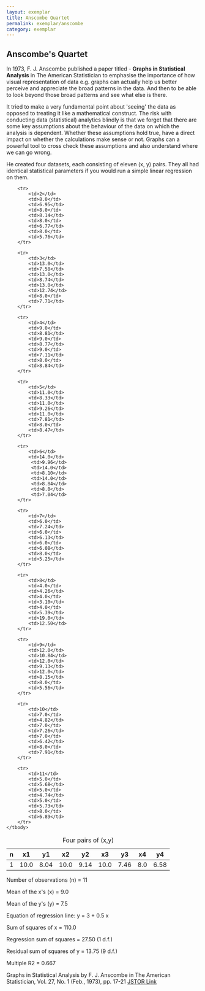 ```yaml
---
layout: exemplar
title: Anscombe Quartet
permalink: exemplar/anscombe
category: exemplar
---
```


## Anscombe's Quartet

In 1973, F. J. Anscombe published a paper titled - **Graphs in Statistical Analysis** in The American Statistician to emphasise the importance of how visual representation of data e.g. graphs can actually help us better perceive and appreciate the broad patterns in the data. And then to be able to look beyond those broad patterns and see what else is there.

It tried to make a very fundamental point about 'seeing' the data as opposed to treating it like a mathematical construct. The risk with conducting data (statistical) analytics blindly is that we forget that there are some key assumptions about the behaviour of the data on which the analysis is dependent. Whether these assumptions hold true, have a direct impact on whether the calculations make sense or not. Graphs can a powerful tool to cross check these assumptions and also understand where we can go wrong.

He created four datasets, each consisting of eleven (x, y) pairs. They all had identical statistical parameters if you would run a simple linear regression on them.

<div class="viz">
<table>
	<caption> Four pairs of (x,y) </caption>
	<thead>
         <tr>
			<th>n</th>         
			<th>x1</th>
			<th>y1</th>
			<th>x2</th>
	        <th>y2</th>
	        <th>x3</th>
	        <th>y3</th>
	        <th>x4</th>
	        <th>y4</th>         
        </tr>
    </thead>
    <tbody>
		<tr>
			<td>1</td> 
			<td>10.0</td> 
			<td>8.04</td> 
			<td>10.0</td> 
			<td>9.14</td> 
			<td>10.0</td> 
			<td>7.46</td>
			<td>8.0</td>
			<td>6.58</td> 
		</tr>
	
		<tr> 
			<td>2</td> 
			<td>8.0</td>
			<td>6.95</td> 
			<td>8.0</td>
			<td>8.14</td>
			<td>8.0</td> 
			<td>6.77</td>
			<td>8.0</td>
			<td>5.76</td> 
		</tr>
	
		<tr> 
			<td>3</td> 
			<td>13.0</td> 
			<td>7.58</td> 
			<td>13.0</td> 
			<td>8.74</td> 
			<td>13.0</td> 
			<td>12.74</td> 
			<td>8.0</td> 
			<td>7.71</td> 
		</tr>
	
		<tr> 
			<td>4</td>
			<td>9.0</td>
			<td>8.81</td> 
			<td>9.0</td>
			<td>8.77</td>
			<td>9.0</td> 
			<td>7.11</td> 
			<td>8.0</td> 
			<td>8.84</td>
		</tr>
		
		<tr> 
			<td>5</td>
			<td>11.0</td> 
			<td>8.33</td> 
			<td>11.0</td> 
			<td>9.26</td> 
			<td>11.0</td> 
			<td>7.81</td> 
			<td>8.0</td> 
			<td>8.47</td>
		</tr>
		
		<tr> 
			<td>6</td>
			<td>14.0</td>
			 <td>9.96</td> 
			 <td>14.0</td> 
			 <td>8.10</td> 
			 <td>14.0</td> 
			 <td>8.84</td> 
			 <td>8.0</td> 
			 <td>7.04</td>
		</tr>
		
		<tr> 
			<td>7</td>
			<td>6.0</td> 
			<td>7.24</td> 
			<td>6.0</td> 
			<td>6.13</td> 
			<td>6.0</td> 
			<td>6.08</td> 
			<td>8.0</td> 
			<td>5.25</td>
		</tr>
		
		<tr> 
			<td>8</td>
			<td>4.0</td> 
			<td>4.26</td> 
			<td>4.0</td> 
			<td>3.10</td> 
			<td>4.0</td> 
			<td>5.39</td> 
			<td>19.0</td> 
			<td>12.50</td>
		</tr>
		
		<tr> 
			<td>9</td>
			<td>12.0</td>
			<td>10.84</td>
			<td>12.0</td>
			<td>9.13</td>
			<td>12.0</td> 
			<td>8.15</td>
			<td>8.0</td>
			<td>5.56</td> 
		</tr>
		
		<tr> 
			<td>10</td>
			<td>7.0</td> 
			<td>4.82</td> 
			<td>7.0</td> 
			<td>7.26</td> 
			<td>7.0</td> 
			<td>6.42</td> 
			<td>8.0</td> 
			<td>7.91</td> 
		</tr>
		
		<tr> 
			<td>11</td>
			<td>5.0</td> 
			<td>5.68</td> 
			<td>5.0</td> 
			<td>4.74</td> 
			<td>5.0</td>
			<td>5.73</td> 
			<td>8.0</td> 
			<td>6.89</td>
		</tr>
	</tbody>
</table>		
</div>



Number of observations (n) = 11 

Mean of the x's (x) = 9.0 

Mean of the y's (y) = 7.5 

Equation of regression line: y = 3 + 0.5 x 

Sum of squares of x = 110.0 

Regression sum of squares = 27.50 (1 d.f.) 

Residual sum of squares of y = 13.75 (9 d.f.) 

Multiple R2 = 0.667 

<div class="anscombe viz"></div>


Graphs in Statistical Analysis by F. J. Anscombe in The American Statistician, Vol. 27, No. 1 (Feb., 1973), pp. 17-21 [JSTOR Link](http://www.jstor.org/stable/2682899)



<script type="text/javascript">

	var w = 300;
	var h = 300;
	var padding = 30;

	var data1 = [
					[10.0,	8.04],
					[ 8.0,	6.95],
					[13.0,	7.58],
					[ 9.0,	8.81],
					[11.0,	8.33],
					[14.0,	9.96],
					[ 6.0,	7.24],
					[ 4.0,	4.26],
					[12.0,	10.84],
					[ 7.0,	4.82],
					[ 5.0,	5.68]
				];

	var data2 = [
	    			[10.0, 	 9.14],         
	    			[ 8.0,   8.14],     
	    			[13.0, 	 8.74],
	    			[ 9.0,	 8.77],
	    			[11.0, 	 9.26],
	    			[14.0,	 8.10],
	    			[ 6.0,	 6.13],
	    			[ 4.0,	 3.10],
	    			[12.0,	 9.13],
	    			[ 7.0,	 7.26],
	    			[ 5.0,	 4.74]
	    		];

    var data3 = [
					[10.0, 	 7.46],        
					[ 8.0, 	 6.77],
					[13.0, 	12.74],
					[ 9.0,	 7.11],
					[11.0, 	 7.81],
					[14.0,	 8.84],
					[ 6.0,	 6.08],
					[ 4.0,	 5.39],
					[12.0,	 8.15],
					[ 7.0,	 6.42],
					[ 5.0,	 5.73]
	    		];    

    var data4 = [
					[ 8.0, 	 6.58],        
					[ 8.0, 	 5.76],
					[ 8.0, 	 7.71],
					[ 8.0,	 8.84],
					[ 8.0, 	 8.47],
					[ 8.0,	 7.04],
					[ 8.0,	 5.25],
					[19.0,	12.50],
					[ 8.0,	 5.56],
					[ 8.0,	 7.91],
					[ 8.0,	 6.89]
	    		];

    var xScale = d3.scale.linear()
					.domain([0, 20])
					.range([padding, w-padding]);		

    var yScale = d3.scale.linear()
					.domain([0, 20])
					.range([h-padding, padding]);	

   	var svg = d3.select(".anscombe")
				.append("svg")
				.attr("width", w)
				.attr("height", h);

	svg.selectAll("circle")
		.data(data1)
		.enter()
		.append("circle")
		.attr("cx", function (d) {
			return xScale(d[0]);
		})
		.attr("cy", function (d) {
			return yScale(d[1]);
		})
		.attr("r", 3);

 /*   svg.selectAll('text')
		.data(data1)
		.enter()
		.append("text")
		.text(function(d){
			return d[0] + ',' + d[1];
		})
		.attr("x", function(d) {
			return xScale(d[0]);
			})
		.attr("y", function(d) {
		    return yScale(d[1]);
		})
		.attr("font-size", "11px");
*/
	var xAxis = d3.svg.axis()
					.scale(xScale)
					.orient("bottom")
					.ticks(3);

	var yAxis = d3.svg.axis()
					.scale(yScale)
					.orient("left")
					.ticks(3);

    svg.append("g")
			.attr("class","axis")
			.attr("transform", "translate(0," + (h - padding) + ")")
			.call(xAxis);          

    svg.append("g")
			.attr("class","axis")
			.attr("transform", "translate(" + padding + ")",0)
			.call(yAxis);   


</script>

